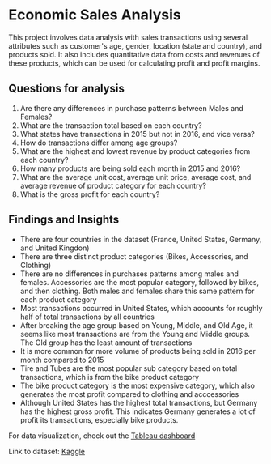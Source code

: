 # Economic Sales Analysis

This project involves data analysis with sales transactions using several attributes such as customer's age, gender, location (state and country), and products sold. It also includes quantitative data from costs and revenues of these products, which can be used for calculating profit and profit margins. 

## Questions for analysis
1. Are there any differences in purchase patterns between Males and Females?
2. What are the transaction total based on each country?
3. What states have transactions in 2015 but not in 2016, and vice versa?
4. How do transactions differ among age groups?
5. What are the highest and lowest revenue by product categories from each country?
6. How many products are being sold each month in 2015 and 2016?
7. What are the average unit cost, average unit price, average cost, and average revenue of product category for each country?
8. What is the gross profit for each country?

## Findings and Insights
* There are four countries in the dataset (France, United States, Germany, and United Kingdon)
* There are three distinct product categories (Bikes, Accessories, and Clothing)
* There are no differences in purchases patterns among males and females. Accessories are the most popular category, followed by bikes, and then clothing. Both males and females share this same pattern for each product category
* Most transactions occurred in United States, which accounts for roughly half of total transactions by all countries
* After breaking the age group based on Young, Middle, and Old Age, it seems like most transactions are from the Young and Middle groups. The Old group has the least amount of transactions
* It is more common for more volume of products being sold in 2016 per month compared to 2015
* Tire and Tubes are the most popular sub category based on total transactions, which is from the bike product category
* The bike product category is the most expensive category, which also generates the most profit compared to clothing and acccessories
* Although United States has the highest total transactions, but Germany has the highest gross profit. This indicates Germany generates a lot of profit its transactions, especially bike products.


For data visualization, check out the [Tableau dashboard](https://public.tableau.com/app/profile/hoang.nguyen4648/viz/SalesDashboardProject_16799398914010/Dashboard1)

Link to dataset: [Kaggle](https://www.kaggle.com/datasets/abhishekrp1517/sales-data-for-economic-data-analysis)
